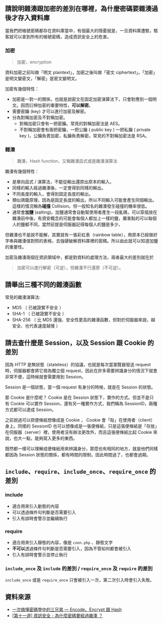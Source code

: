 ## 請說明雜湊跟加密的差別在哪裡，為什麼密碼要雜湊過後才存入資料庫
當我們把帳號密碼都存在資料庫當中，有個最大的隱憂就是，一旦資料庫遭駭，駭客就可以拿到所有的帳號密碼，造成資訊安全上的危害。

### 加密
> 加密，encryption

資料加密之前叫做「明文 plaintext」，加密之後叫做「密文 ciphertext」。「加密」是明文變密文，「解密」是密文變明文。

加密有幾個特性：
* 加密是一對一的關係，也就是說密文在固定加密演算法下，只會對應到一個明文。因而衍伸加密的重要特性，**可以解密**。
* 需要密鑰 (key) 才可以進行加密及解密。
* 分為對稱加密及不對稱加密。
    * 對稱加密只會有一把密鑰。常見的對稱加密法是 AES。
    * 不對稱加密會有兩把密鑰，一把公鑰 ( public key ) 一把私鑰 ( private key )，公鑰負責加密，私鑰負責解密。常見的不對稱加密法是 RSA。
### 雜湊
> 雜湊，Hash function，又稱雜湊函式或是雜湊演算法

雜湊有幾個特性：
* 是單向函式 / 演算法，不能從輸出還原出原本的輸入。
* 同樣的輸入經過雜湊後，一定會得到同樣的輸出。
* 不同長度的輸入，會得到固定長度的輸出。
* 類似鴿籠原理，因為是固定長度的輸出，所以不同輸入可能會產生同個輸出。這樣的情況稱為**碰撞** Collision。但一般知名的雜湊發生碰撞的機率很低。
* 通常會**加鹽** (salting)。加鹽通常會自動幫使用者產生一段亂碼，可以穿插放在雜湊前中後，有資安概念的可能會每個人都加上一樣的鹽，厲害點的可以每個人的鹽都不同，當然前提是伺服器記得每個人的鹽是多少，

但雜湊也不是說不能解，其實就有一張彩虹表（rainbow table），用原本已經做好字串與雜湊值對照的表格，去強硬破解資料庫裡的密碼。所以由此就可以知道加鹽的重要性。

加密及雜湊兩個在資訊領域中，都是對資料的處理方法，兩者最大的差別就在於
> 加密可以進行解密（可逆），但雜湊不行還原（不可逆）。

## 請舉出三種不同的雜湊函數
常見的雜湊演算法:
* MD5 （ 已被證實不安全 ）
* SHA-1 （ 已被證實不安全 ）
* SHA-256 （ 比 MD5 還強、安全性更高的雜湊函數，但對於伺服器來說，越安全、也代表速度越慢 ）

## 請去查什麼是 Session，以及 Session 跟 Cookie 的差別
因為 HTTP 是無狀態（stateless）的協議，也就是每次當瀏覽器發送 request 時，伺服器都會將它視為獨立個 request，因此在許多需要辨識身分的情況下就會非常不便，這時候就會需要用到 Session。

Session 是一個狀態，當一個 request 有身分的時候，就是在 Session 的狀態。

那 Cookie 是什麼呢？ Cookie 是在 Session 狀態下，實作的方式。但並不是只有 Cookie 可以實作 Session，還有另一種實作方式，我們稱為 SessionID，兩種方式都可以達成 Session。

之前說過可以把便條紙想像成是 Cookie ， Cookie 會「貼」在使用者（client）身上。同樣的 SessionID 也可以想像成是一張便條紙，只是這張便條紙是「存放」在伺服器（server）裡，使用者沒有辦法更改外，而且這張便條紙比起 Cookie 來說，也大一點，能夠寫入更多的東西。

既然都一樣可以理解成便條紙用來辨識身分，那麼也有相同的地方，就是他們同樣都因為 Session 狀態的關係，都有時間的限制，因此時間過了，也都會過期。

##  `include`、`require`、`include_once`、`require_once` 的差別
### include
* 適合用來引入動態的內容
* 可以透過條件句判斷是否需要引入
* 引入有誤時會警示並繼續執行
### require
* 適合用來引入靜態的內容，像是 `conn.php` 、靜態文字
* **不可以**透過條件句判斷是否需要引入，因為不管如何都會被引入
* 引入有誤時會警示並停止執行
### `include_once` 及 `include` 的差別 / `require_once` 及 `require` 的差別
`include_once` 或是 `require_once` 只會被引入一次，第二次引入時會引入失敗。
## 資料來源
* [一次搞懂密碼學中的三兄弟 — Encode、Encrypt 跟 Hash](https://medium.com/starbugs/what-are-encoding-encrypt-and-hashing-4b03d40e7b0c)
* [[第十一週] 資訊安全 - 為什麼密碼要經過雜湊 ？](https://yakimhsu.com/project/project_w11_Info_Security-Hash.html)